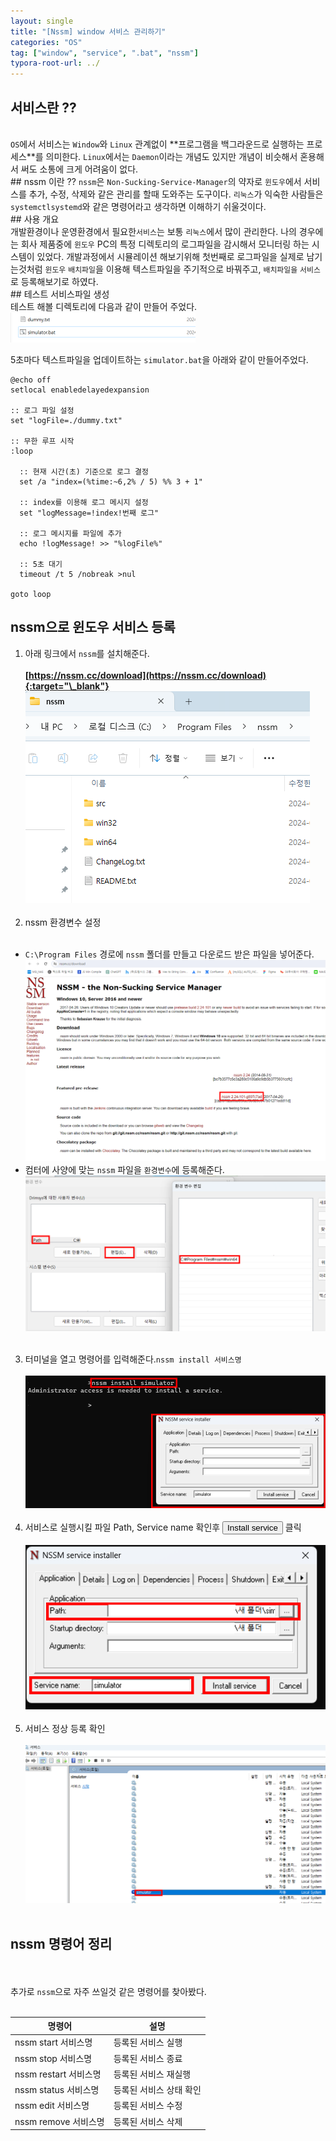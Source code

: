 ```yaml
---
layout: single
title: "[Nssm] window 서비스 관리하기"
categories: "OS"
tag: ["window", "service", ".bat", "nssm"]
typora-root-url: ../
---
```


## 서비스란 ??

<br />
<code>OS</code>에서 서비스는 <code>Window</code>와 <code>Linux</code> 관계없이 **프로그램을 백그라운드로 실행하는 프로세스**를 의미한다.
<code>Linux</code>에서는 <code>Daemon</code>이라는 개념도 있지만 개념이 비슷해서 혼용해서 써도 소통에 크게 어려움이 없다.
<br />
## nssm 이란 ??
<code>nssm</code>은 <code>Non-Sucking-Service-Manager</code>의 약자로 <code>윈도우</code>에서 서비스를 추가, 수정, 삭제와 같은 관리를 할때 도와주는 도구이다.
<code>리눅스</code>가 익숙한 사람들은 <code>systemctl</code><code>systemd</code>와 같은 명령어라고 생각하면 이해하기 쉬울것이다.
<br />
## 사용 개요
<br />
개발환경이나 운영환경에서 필요한<code>서비스</code>는 보통 <code>리눅스</code>에서 많이 관리한다. 나의 경우에는 회사 제품중에 <code>윈도우</code> PC의 특정 디렉토리의 로그파일을 감시해서 모니터링 하는 시스템이 있었다.
개발과정에서 시뮬레이션 해보기위해 첫번째로 로그파일을 실제로 남기는것처럼 <code>윈도우</code> <code>배치파일</code>을 이용해 텍스트파일을 주기적으로 바꿔주고, <code>배치파일을</code> <code>서비스</code>로 등록해보기로 하였다.
<br />
## 테스트 서비스파일 생성
<br />
테스트 해볼 디렉토리에 다음과 같이 만들어 주었다.

<img src="/images/2024-02-06-os.01/01.png " alt="nssm 참고 캡쳐 사진" style="zoom:50%;" />

5초마다 텍스트파일을 업데이트하는 <code>simulator.bat</code>을 아래와 같이 만들어주었다.

```batch
@echo off
setlocal enabledelayedexpansion

:: 로그 파일 설정
set "logFile=./dummy.txt"

:: 무한 루프 시작
:loop

  :: 현재 시간(초) 기준으로 로그 결정
  set /a "index=(%time:~6,2% / 5) %% 3 + 1"

  :: index를 이용해 로그 메시지 설정
  set "logMessage=!index!번째 로그"

  :: 로그 메시지를 파일에 추가
  echo !logMessage! >> "%logFile%"

  :: 5초 대기
  timeout /t 5 /nobreak >nul

goto loop
```

## nssm으로 윈도우 서비스 등록

1. 아래 링크에서 <code>nssm</code>를 설치해준다.
   <br />
   <br />
   **[https://nssm.cc/download](https://nssm.cc/download){:target="\_blank"}**
   <br />
   <img src="/images/2024-02-06-os.01/02.png" alt="nssm 참고 캡쳐 사진" />
   <br />
   <br />
2. nssm 환경변수 설정
   <br />
   <br />

- <code>C:\Program Files</code> 경로에 <code>nssm</code> 폴더를 만들고 다운로드 받은 파일을 넣어준다.
  <br />
  <img src="/images/2024-02-06-os.01/03.png" alt="nssm 참고 캡쳐 사진" />
  <br />
- 컴터에 사양에 맞는 <code>nssm</code> 파일을 <code>환경변수</code>에 등록해준다.
  <br />
  <img src="/images/2024-02-06-os.01/04.png" alt="nssm 참고 캡쳐 사진" />
  <br />
  <br />

3. 터미널을 열고 명령어를 입력해준다.<code>nssm install 서비스명</code>
   <br />
   <br />
   <img src="/images/2024-02-06-os.01/05.png" alt="nssm 참고 캡쳐 사진" />
   <br />
   <br />
4. 서비스로 실행시킬 파일 Path, Service name 확인후 <button>Install service</button> 클릭
   <br />
   <br />
   <img src="/images/2024-02-06-os.01/06.png" alt="nssm 참고 캡쳐 사진"/>
   <br />
   <br />
5. 서비스 정상 등록 확인
   <br />
   <br />
   <img src="/images/2024-02-06-os.01/07.png" alt="nssm 참고 캡쳐 사진" />
   <br />
   <br />

## nssm 명령어 정리

<br />
<br />
추가로 <code>nssm</code>으로 자주 쓰일것 같은 명령어를 찾아봤다.
<br />
<br />
<table stype="width: 100%;">
  <thead stype="width: 100% !important;">
    <tr>
      <th>명령어</th>
      <th>설명</th>
    </tr>
  </thead>
  <tbody stype="width: 100% !important;">
    <tr>
      <td>nssm start 서비스명</td>
      <td>등록된 서비스 실행</td>
    </tr>
	    <tr>
      <td>nssm stop 서비스명</td>
      <td>등록된 서비스 종료</td>
    </tr>
	    <tr>
      <td>nssm restart 서비스명</td>
      <td>등록된 서비스 재실행</td>
    </tr>
	    <tr>
      <td>nssm status 서비스명</td>
      <td>등록된 서비스 상태 확인</td>
    </tr>
	    <tr>
      <td>nssm edit 서비스명</td>
      <td>등록된 서비스 수정</td>
    </tr>
	    <tr>
      <td>nssm remove 서비스명</td>
      <td>등록된 서비스 삭제</td>
    </tr>
  </tbody>
</table>
